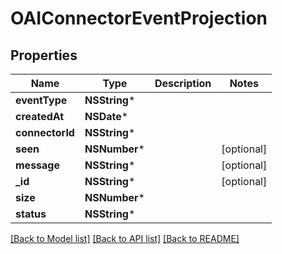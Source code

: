 # OAIConnectorEventProjection

## Properties
Name | Type | Description | Notes
------------ | ------------- | ------------- | -------------
**eventType** | **NSString*** |  | 
**createdAt** | **NSDate*** |  | 
**connectorId** | **NSString*** |  | 
**seen** | **NSNumber*** |  | [optional] 
**message** | **NSString*** |  | [optional] 
**_id** | **NSString*** |  | [optional] 
**size** | **NSNumber*** |  | 
**status** | **NSString*** |  | 

[[Back to Model list]](../README#documentation-for-models) [[Back to API list]](../README#documentation-for-api-endpoints) [[Back to README]](../README)


